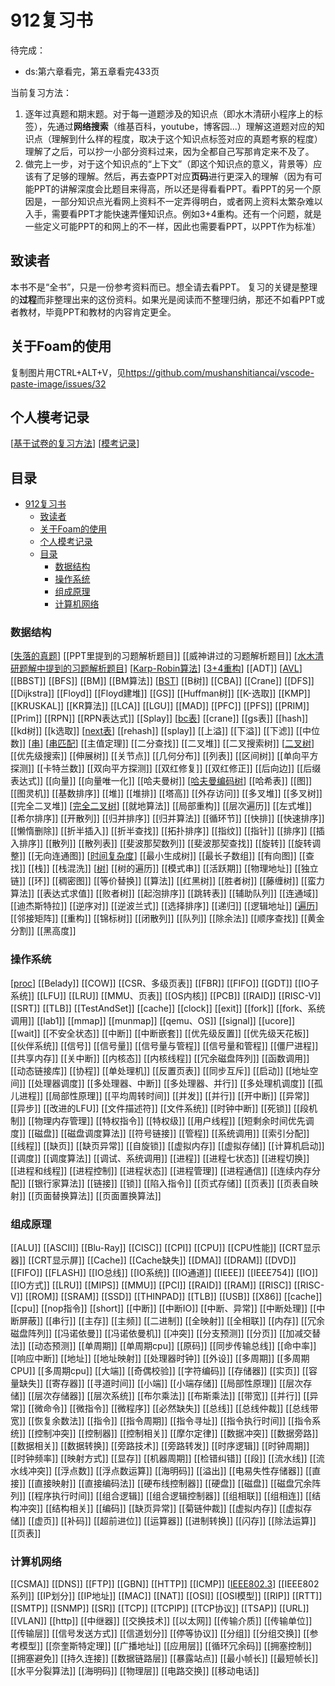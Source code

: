 # 912复习书 

待完成：
- ds:第六章看完，第五章看完433页

当前复习方法：
1. 逐年过真题和期末题。对于每一道题涉及的知识点（即水木清研小程序上的标签），先通过**网络搜索**（维基百科，youtube，博客园...）理解这道题对应的知识点（理解到什么样的程度，取决于这个知识点标签对应的真题考察的程度）理解了之后，可以抄一小部分资料过来，因为全都自己写那肯定来不及了。
2. 做完上一步，对于这个知识点的“上下文”（即这个知识点的意义，背景等）应该有了足够的理解。然后，再去查PPT对应**页码**进行更深入的理解（因为有可能PPT的讲解深度会比题目来得高，所以还是得看看PPT。看PPT的另一个原因是，一部分知识点光看网上资料不一定弄得明白，或者网上资料太繁杂难以入手，需要看PPT才能快速弄懂知识点。例如3+4重构。还有一个问题，就是一些定义可能PPT的和网上的不一样，因此也需要看PPT，以PPT作为标准）

## 致读者
本书不是“全书”，只是一份参考资料而已。想全请去看PPT。
复习的关键是整理的**过程**而非整理出来的这份资料。如果光是阅读而不整理归纳，那还不如看PPT或者教材，毕竟PPT和教材的内容肯定更全。

## 关于Foam的使用

复制图片用CTRL+ALT+V，见<https://github.com/mushanshitiancai/vscode-paste-image/issues/32>

## 个人模考记录
[[基于试卷的复习方法]]
[[模考记录]]


## 目录
- [912复习书](#912复习书)
  - [致读者](#致读者)
  - [关于Foam的使用](#关于foam的使用)
  - [个人模考记录](#个人模考记录)
  - [目录](#目录)
    - [数据结构](#数据结构)
    - [操作系统](#操作系统)
    - [组成原理](#组成原理)
    - [计算机网络](#计算机网络)



### 数据结构
[[失落的真题]]
[[PPT里提到的习题解析题目]]
[[威神讲过的习题解析题目]]
[[水木清研题解中提到的习题解析题目]]
[[Karp-Robin算法]]
[[3+4重构]]
[[ADT]]
[[AVL]]
[[BBST]]
[[BFS]]
[[BM]]
[[BM算法]]
[[BST]]
[[B树]]
[[CBA]]
[[Crane]]
[[DFS]]
[[Dijkstra]]
[[Floyd]]
[[Floyd建堆]]
[[GS]]
[[Huffman树]]
[[K-选取]]
[[KMP]]
[[KRUSKAL]]
[[KR算法]]
[[LCA]]
[[LGU]]
[[MAD]]
[[PFC]]
[[PFS]]
[[PRIM]]
[[Prim]]
[[RPN]]
[[RPN表达式]]
[[Splay]]
[[bc表]]
[[crane]]
[[gs表]]
[[hash]]
[[kd树]]
[[k选取]]
[[next表]]
[[rehash]]
[[splay]]
[[上溢]]
[[下溢]]
[[下滤]]
[[中位数]]
[[串]]
[[串匹配]]
[[主值定理]]
[[二分查找]]
[[二叉堆]]
[[二叉搜索树]]
[[二叉树]]
[[优先级搜索]]
[[伸展树]]
[[关节点]]
[[几何分布]]
[[列表]]
[[区间树]]
[[单向平方探测]]
[[卡特兰数]]
[[双向平方探测]]
[[双红修复]]
[[双红修正]]
[[后向边]]
[[后缀表达式]]
[[向量]]
[[向量唯一化]]
[[哈夫曼树]]
[[哈夫曼编码树]]
[[哈希表]]
[[图]]
[[图灵机]]
[[基数排序]]
[[堆]]
[[堆排]]
[[塔高]]
[[外存访问]]
[[多叉堆]]
[[多叉树]]
[[完全二叉堆]]
[[完全二叉树]]
[[就地算法]]
[[局部重构]]
[[层次遍历]]
[[左式堆]]
[[希尔排序]]
[[开散列]]
[[归并排序]]
[[归并算法]]
[[循环节]]
[[快排]]
[[快速排序]]
[[懒惰删除]]
[[折半插入]]
[[折半查找]]
[[拓扑排序]]
[[指纹]]
[[指针]]
[[排序]]
[[插入排序]]
[[散列]]
[[散列表]]
[[斐波那契数列]]
[[斐波那契查找]]
[[旋转]]
[[旋转调整]]
[[无向连通图]]
[[时间复杂度]]
[[最小生成树]]
[[最长子数组]]
[[有向图]]
[[查找]]
[[栈]]
[[栈混洗]]
[[树]]
[[树的遍历]]
[[模式串]]
[[活跃期]]
[[物理地址]]
[[独立链]]
[[环]]
[[稠密图]]
[[等价替换]]
[[算法]]
[[红黑树]]
[[胜者树]]
[[藤缠树]]
[[蛮力算法]]
[[表达式求值]]
[[败者树]]
[[起泡排序]]
[[跳转表]]
[[辅助队列]]
[[连通域]]
[[迪杰斯特拉]]
[[逆序对]]
[[逆波兰式]]
[[选择排序]]
[[递归]]
[[逻辑地址]]
[[遍历]]
[[邻接矩阵]]
[[重构]]
[[锦标树]]
[[闭散列]]
[[队列]]
[[除余法]]
[[顺序查找]]
[[黄金分割]]
[[黑高度]]

### 操作系统
[[proc]]
[[Belady]]
[[COW]]
[[CSR、多级页表]]
[[FBR]]
[[FIFO]]
[[GDT]]
[[IO子系统]]
[[LFU]]
[[LRU]]
[[MMU、页表]]
[[OS内核]]
[[PCB]]
[[RAID]]
[[RISC-V]]
[[SRT]]
[[TLB]]
[[TestAndSet]]
[[cache]]
[[clock]]
[[exit]]
[[fork]]
[[fork、系统调用]]
[[lab1]]
[[mmap]]
[[munmap]]
[[qemu、OS]]
[[signal]]
[[ucore]]
[[wait]]
[[不安全状态]]
[[中断]]
[[中断嵌套]]
[[优先级反置]]
[[优先级天花板]]
[[伙伴系统]]
[[信号]]
[[信号量]]
[[信号量与管程]]
[[信号量和管程]]
[[僵尸进程]]
[[共享内存]]
[[关中断]]
[[内核态]]
[[内核线程]]
[[冗余磁盘阵列]]
[[函数调用]]
[[动态链接库]]
[[协程]]
[[单处理机]]
[[反置页表]]
[[同步互斥]]
[[启动]]
[[地址空间]]
[[处理器调度]]
[[多处理器、中断]]
[[多处理器、并行]]
[[多处理机调度]]
[[孤儿进程]]
[[局部性原理]]
[[平均周转时间]]
[[并发]]
[[并行]]
[[开中断]]
[[异常]]
[[异步]]
[[改进的LFU]]
[[文件描述符]]
[[文件系统]]
[[时钟中断]]
[[死锁]]
[[段机制]]
[[物理内存管理]]
[[特权指令]]
[[特权级]]
[[用户线程]]
[[短剩余时间优先调度]]
[[磁盘]]
[[磁盘调度算法]]
[[符号链接]]
[[管程]]
[[系统调用]]
[[索引分配]]
[[线程]]
[[缺页]]
[[缺页异常]]
[[自旋锁]]
[[虚拟内存]]
[[虚拟存储]]
[[计算机启动]]
[[调度]]
[[调度算法]]
[[调试、系统调用]]
[[进程]]
[[进程七状态]]
[[进程切换]]
[[进程和线程]]
[[进程控制]]
[[进程状态]]
[[进程管理]]
[[进程通信]]
[[连续内存分配]]
[[银行家算法]]
[[链接]]
[[锁]]
[[陷入指令]]
[[页式存储]]
[[页表]]
[[页表自映射]]
[[页面替换算法]]
[[页面置换算法]]

### 组成原理
[[ALU]]
[[ASCII]]
[[Blu-Ray]]
[[CISC]]
[[CPI]]
[[CPU]]
[[CPU性能]]
[[CRT显示器]]
[[CRT显示屏]]
[[Cache]]
[[Cache缺失]]
[[DMA]]
[[DRAM]]
[[DVD]]
[[FIFO]]
[[FLASH]]
[[IO总线]]
[[IO系统]]
[[IO通道]]
[[IEEE]]
[[IEEE754]]
[[IO]]
[[IO方式]]
[[LRU]]
[[MIPS]]
[[MMU]]
[[PCI]]
[[RAID]]
[[RAM]]
[[RISC]]
[[RISC-V]]
[[ROM]]
[[SRAM]]
[[SSD]]
[[THINPAD]]
[[TLB]]
[[USB]]
[[X86]]
[[cache]]
[[cpu]]
[[nop指令]]
[[short]]
[[中断]]
[[中断IO]]
[[中断、异常]]
[[中断处理]]
[[中断屏蔽]]
[[串行]]
[[主存]]
[[主频]]
[[二进制]]
[[全映射]]
[[全相联]]
[[内存]]
[[冗余磁盘阵列]]
[[冯诺依曼]]
[[冯诺依曼机]]
[[冲突]]
[[分支预测]]
[[分页]]
[[加减交替法]]
[[动态预测]]
[[单周期]]
[[单周期cpu]]
[[原码]]
[[同步传输总线]]
[[命中率]]
[[响应中断]]
[[地址]]
[[地址映射]]
[[处理器时钟]]
[[外设]]
[[多周期]]
[[多周期CPU]]
[[多周期cpu]]
[[大端]]
[[奇偶校验]]
[[字符编码]]
[[存储器]]
[[实页]]
[[容量缺失]]
[[寄存器]]
[[寻道时间]]
[[小端]]
[[小端存储]]
[[局部性原理]]
[[层次存储]]
[[层次存储器]]
[[层次系统]]
[[布尔乘法]]
[[布斯乘法]]
[[带宽]]
[[并行]]
[[异常]]
[[微命令]]
[[微指令]]
[[微程序]]
[[必然缺失]]
[[总线]]
[[总线仲裁]]
[[总线带宽]]
[[恢复余数法]]
[[指令]]
[[指令周期]]
[[指令寻址]]
[[指令执行时间]]
[[指令系统]]
[[控制冲突]]
[[控制器]]
[[控制相关]]
[[摩尔定律]]
[[数据冲突]]
[[数据旁路]]
[[数据相关]]
[[数据转换]]
[[旁路技术]]
[[旁路转发]]
[[时序逻辑]]
[[时钟周期]]
[[时钟频率]]
[[映射方式]]
[[显存]]
[[机器周期]]
[[检错纠错]]
[[段]]
[[流水线]]
[[流水线冲突]]
[[浮点数]]
[[浮点数运算]]
[[海明码]]
[[溢出]]
[[电易失性存储器]]
[[直接]]
[[直接映射]]
[[直接编码法]]
[[硬布线控制器]]
[[硬盘]]
[[磁盘]]
[[磁盘冗余阵列]]
[[程序执行时间]]
[[组合逻辑]]
[[组合逻辑控制器]]
[[组相联]]
[[组相连]]
[[结构冲突]]
[[结构相关]]
[[编码]]
[[缺页异常]]
[[菊链仲裁]]
[[虚拟内存]]
[[虚拟存储]]
[[虚页]]
[[补码]]
[[超前进位]]
[[运算器]]
[[进制转换]]
[[闪存]]
[[除法运算]]
[[页表]]

### 计算机网络
[[CSMA]]
[[DNS]]
[[FTP]]
[[GBN]]
[[HTTP]]
[[ICMP]]
[[IEEE802.3]]
[[IEEE802系列]]
[[IP划分]]
[[IP地址]]
[[MAC]]
[[NAT]]
[[OSI]]
[[OSI模型]]
[[RIP]]
[[RTT]]
[[SMTP]]
[[SNMP]]
[[SR]]
[[TCP]]
[[TCPIP]]
[[TCP协议]]
[[TSAP]]
[[URL]]
[[VLAN]]
[[http]]
[[中继器]]
[[交换技术]]
[[以太网]]
[[传输介质]]
[[传输单位]]
[[传输层]]
[[信号发送方式]]
[[信道划分]]
[[停等协议]]
[[分组]]
[[分组交换]]
[[参考模型]]
[[奈奎斯特定理]]
[[广播地址]]
[[应用层]]
[[循环冗余码]]
[[拥塞控制]]
[[拥塞避免]]
[[持久连接]]
[[数据链路层]]
[[暴露站点]]
[[最小帧长]]
[[最短帧长]]
[[水平分裂算法]]
[[海明码]]
[[物理层]]
[[电路交换]]
[[移动电话]]
 


[//begin]: # "Autogenerated link references for markdown compatibility"
[基于试卷的复习方法]: 基于试卷的复习方法.md "基于试卷的复习方法"
[模考记录]: 模考记录.md "模考记录"
[失落的真题]: 失落的真题.md "失落的真题"
[水木清研题解中提到的习题解析题目]: 水木清研题解中提到的习题解析题目.md "水木清研题解中提到的习题解析题目"
[Karp-Robin算法]: Karp-Robin算法.md "Karp-Robin算法"
[3+4重构]: 3+4重构.md "3+4重构"
[AVL]: AVL.md "AVL"
[BST]: BST.md "BST"
[bc表]: bc表.md "bc表"
[next表]: next表.md "next表"
[串]: 串.md "串"
[串匹配]: 串匹配.md "串匹配"
[二叉树]: 二叉树.md "二叉树"
[哈夫曼编码树]: 哈夫曼编码树.md "哈夫曼编码树"
[完全二叉树]: 完全二叉树.md "完全二叉树"
[时间复杂度]: 时间复杂度.md "时间复杂度"
[树]: 树.md "树"
[遍历]: 遍历.md "遍历"
[proc]: proc.md "proc"
[IEEE802.3]: IEEE802.3.md "IEEE802.3"
[//end]: # "Autogenerated link references"